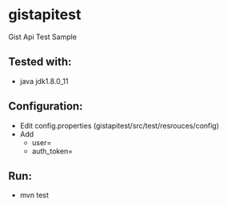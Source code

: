# gistapitest
Gist Api Test Sample

## Tested with:
* java jdk1.8.0_11

## Configuration:
* Edit config.properties (gistapitest/src/test/resrouces/config)
* Add
	* user=
	* auth_token=

## Run:
* mvn test

